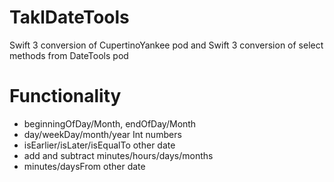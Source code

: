 # TaklDateTools
Swift 3 conversion of CupertinoYankee pod and Swift 3 conversion of select methods from DateTools pod

# Functionality
- beginningOfDay/Month, endOfDay/Month
- day/weekDay/month/year Int numbers
- isEarlier/isLater/isEqualTo other date
- add and subtract minutes/hours/days/months
- minutes/daysFrom other date
